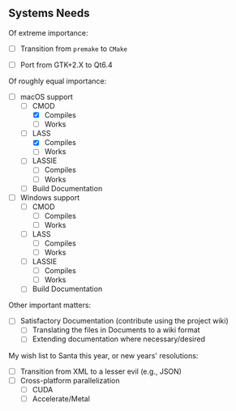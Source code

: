 Systems Needs
-------------
Of extreme importance:
- [ ] Transition from `premake` to `CMake`
- [ ] Port from GTK+2.X to Qt6.4


Of roughly equal importance:
- [ ] macOS support
    - [ ] CMOD
        - [x] Compiles
        - [ ] Works
    - [ ] LASS
        - [x] Compiles
        - [ ] Works
    - [ ] LASSIE
        - [ ] Compiles
        - [ ] Works
    - [ ] Build Documentation

- [ ] Windows support
  - [ ] CMOD
    - [ ] Compiles
    - [ ] Works
  - [ ] LASS
    - [ ] Compiles
    - [ ] Works
  - [ ] LASSIE
    - [ ] Compiles
    - [ ] Works
  - [ ] Build Documentation

Other important matters:
- [ ] Satisfactory Documentation (contribute using the project wiki)
  - [ ] Translating the files in Documents to a wiki format
  - [ ] Extending documentation where necessary/desired

My wish list to Santa this year, or new years' resolutions:
- [ ] Transition from XML to a lesser evil (e.g., JSON)
- [ ] Cross-platform parallelization
  - [ ] CUDA
  - [ ] Accelerate/Metal